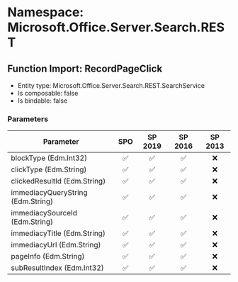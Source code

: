 # Namespace: Microsoft.Office.Server.Search.REST

## Function Import: RecordPageClick

- Entity type: Microsoft.Office.Server.Search.REST.SearchService
- Is composable: false
- Is bindable: false

### Parameters

Parameter | SPO | SP 2019 | SP 2016 | SP 2013
----------|:---:|:-------:|:-------:|:-------:
blockType (Edm.Int32) | ✅ | ✅ | ✅ | ❌
clickType (Edm.String) | ✅ | ✅ | ✅ | ❌
clickedResultId (Edm.String) | ✅ | ✅ | ✅ | ❌
immediacyQueryString (Edm.String) | ✅ | ✅ | ✅ | ❌
immediacySourceId (Edm.String) | ✅ | ✅ | ✅ | ❌
immediacyTitle (Edm.String) | ✅ | ✅ | ✅ | ❌
immediacyUrl (Edm.String) | ✅ | ✅ | ✅ | ❌
pageInfo (Edm.String) | ✅ | ✅ | ✅ | ❌
subResultIndex (Edm.Int32) | ✅ | ✅ | ✅ | ❌